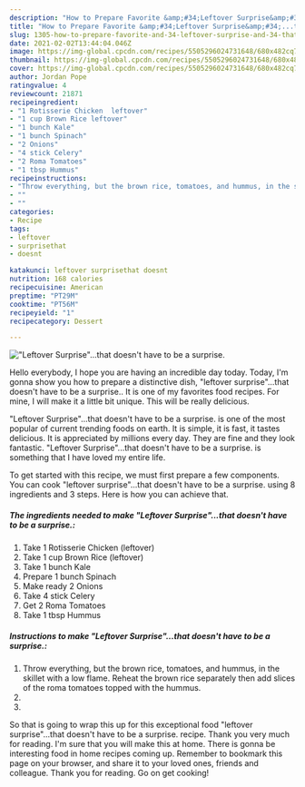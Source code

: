 ```yaml
---
description: "How to Prepare Favorite &amp;#34;Leftover Surprise&amp;#34;...that doesn&amp;#39;t have to be a surprise."
title: "How to Prepare Favorite &amp;#34;Leftover Surprise&amp;#34;...that doesn&amp;#39;t have to be a surprise."
slug: 1305-how-to-prepare-favorite-and-34-leftover-surprise-and-34-that-doesn-and-39-t-have-to-be-a-surprise
date: 2021-02-02T13:44:04.046Z
image: https://img-global.cpcdn.com/recipes/5505296024731648/680x482cq70/leftover-surprisethat-doesnt-have-to-be-a-surprise-recipe-main-photo.jpg
thumbnail: https://img-global.cpcdn.com/recipes/5505296024731648/680x482cq70/leftover-surprisethat-doesnt-have-to-be-a-surprise-recipe-main-photo.jpg
cover: https://img-global.cpcdn.com/recipes/5505296024731648/680x482cq70/leftover-surprisethat-doesnt-have-to-be-a-surprise-recipe-main-photo.jpg
author: Jordan Pope
ratingvalue: 4
reviewcount: 21871
recipeingredient:
- "1 Rotisserie Chicken  leftover"
- "1 cup Brown Rice leftover"
- "1 bunch Kale"
- "1 bunch Spinach"
- "2 Onions"
- "4 stick Celery"
- "2 Roma Tomatoes"
- "1 tbsp Hummus"
recipeinstructions:
- "Throw everything, but the brown rice, tomatoes, and hummus, in the skillet with a low flame. Reheat the brown rice separately then add slices of the roma tomatoes topped with the hummus."
- ""
- ""
categories:
- Recipe
tags:
- leftover
- surprisethat
- doesnt

katakunci: leftover surprisethat doesnt 
nutrition: 168 calories
recipecuisine: American
preptime: "PT29M"
cooktime: "PT56M"
recipeyield: "1"
recipecategory: Dessert

---
```



![&#34;Leftover Surprise&#34;...that doesn&#39;t have to be a surprise.](https://img-global.cpcdn.com/recipes/5505296024731648/680x482cq70/leftover-surprisethat-doesnt-have-to-be-a-surprise-recipe-main-photo.jpg)

Hello everybody, I hope you are having an incredible day today. Today, I'm gonna show you how to prepare a distinctive dish, &#34;leftover surprise&#34;...that doesn&#39;t have to be a surprise.. It is one of my favorites food recipes. For mine, I will make it a little bit unique. This will be really delicious.



&#34;Leftover Surprise&#34;...that doesn&#39;t have to be a surprise. is one of the most popular of current trending foods on earth. It is simple, it is fast, it tastes delicious. It is appreciated by millions every day. They are fine and they look fantastic. &#34;Leftover Surprise&#34;...that doesn&#39;t have to be a surprise. is something that I have loved my entire life.


To get started with this recipe, we must first prepare a few components. You can cook &#34;leftover surprise&#34;...that doesn&#39;t have to be a surprise. using 8 ingredients and 3 steps. Here is how you can achieve that.

<!--inarticleads1-->

##### The ingredients needed to make &#34;Leftover Surprise&#34;...that doesn&#39;t have to be a surprise.:

1. Take 1 Rotisserie Chicken  (leftover)
1. Take 1 cup Brown Rice (leftover)
1. Take 1 bunch Kale
1. Prepare 1 bunch Spinach
1. Make ready 2 Onions
1. Take 4 stick Celery
1. Get 2 Roma Tomatoes
1. Take 1 tbsp Hummus




<!--inarticleads2-->

##### Instructions to make &#34;Leftover Surprise&#34;...that doesn&#39;t have to be a surprise.:

1. Throw everything, but the brown rice, tomatoes, and hummus, in the skillet with a low flame. Reheat the brown rice separately then add slices of the roma tomatoes topped with the hummus.
1. 
1. 




So that is going to wrap this up for this exceptional food &#34;leftover surprise&#34;...that doesn&#39;t have to be a surprise. recipe. Thank you very much for reading. I'm sure that you will make this at home. There is gonna be interesting food in home recipes coming up. Remember to bookmark this page on your browser, and share it to your loved ones, friends and colleague. Thank you for reading. Go on get cooking!
